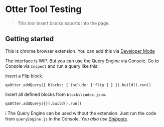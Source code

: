 # Otter Tool Testing
> This tool insert blocks exports into the page.

## Getting started

This is chrome browser extension. You can add this via [Developer Mode](https://developer.chrome.com/docs/extensions/mv3/faq/#:~:text=You%20can%20start%20by%20turning,a%20packaged%20extension,%20and%20more.)

The interface is WIP. But you can use the Query Engine via Console. Go to Console via `Inspect` and run a query like this:

Insert a Flip block.
```
qaOtter.addQuery({ blocks: { include: ['flip'] } }).build().run()
```

Insert all defined blocks from `blocks\index.json`.
```
qaOtter.addQuery({}).build().run()
``` 

:information_source: The Query Engine can be used without the extension. Just run the code from `queryEngine.js` in the Console. *You also use [Snippets](https://developer.chrome.com/docs/devtools/javascript/snippets/).*